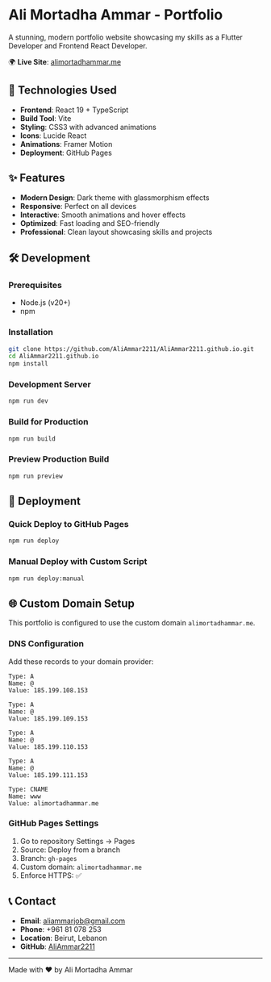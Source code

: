 # Ali Mortadha Ammar - Portfolio

A stunning, modern portfolio website showcasing my skills as a Flutter Developer and Frontend React Developer.

🌍 **Live Site**: [alimortadhammar.me](https://alimortadhammar.me)

## 🚀 Technologies Used

- **Frontend**: React 19 + TypeScript
- **Build Tool**: Vite
- **Styling**: CSS3 with advanced animations
- **Icons**: Lucide React
- **Animations**: Framer Motion
- **Deployment**: GitHub Pages

## ✨ Features

- **Modern Design**: Dark theme with glassmorphism effects
- **Responsive**: Perfect on all devices
- **Interactive**: Smooth animations and hover effects
- **Optimized**: Fast loading and SEO-friendly
- **Professional**: Clean layout showcasing skills and projects

## 🛠️ Development

### Prerequisites
- Node.js (v20+)
- npm

### Installation
```bash
git clone https://github.com/AliAmmar2211/AliAmmar2211.github.io.git
cd AliAmmar2211.github.io
npm install
```

### Development Server
```bash
npm run dev
```

### Build for Production
```bash
npm run build
```

### Preview Production Build
```bash
npm run preview
```

## 🚀 Deployment

### Quick Deploy to GitHub Pages
```bash
npm run deploy
```

### Manual Deploy with Custom Script
```bash
npm run deploy:manual
```

## 🌐 Custom Domain Setup

This portfolio is configured to use the custom domain `alimortadhammar.me`.

### DNS Configuration
Add these records to your domain provider:

```
Type: A
Name: @
Value: 185.199.108.153

Type: A  
Name: @
Value: 185.199.109.153

Type: A
Name: @  
Value: 185.199.110.153

Type: A
Name: @
Value: 185.199.111.153

Type: CNAME
Name: www
Value: alimortadhammar.me
```

### GitHub Pages Settings
1. Go to repository Settings → Pages
2. Source: Deploy from a branch
3. Branch: `gh-pages`
4. Custom domain: `alimortadhammar.me`
5. Enforce HTTPS: ✅

## 📞 Contact

- **Email**: aliammarjob@gmail.com
- **Phone**: +961 81 078 253
- **Location**: Beirut, Lebanon
- **GitHub**: [AliAmmar2211](https://github.com/AliAmmar2211)

---

Made with ❤️ by Ali Mortadha Ammar
